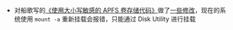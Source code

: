- 对船歌写的[《使用大小写敏感的 APFS 卷存储代码》](https://wi1dcard.dev/posts/use-case-sensitive-apfs-volume/)做了[一些修改](https://liby.github.io/2022-08-14-use-case-sensitive-apfs-volume)，现在的系统使用 `mount -a` 重新挂载会报错，只能通过 Disk Utility 进行挂载